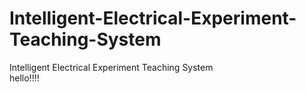 # Intelligent-Electrical-Experiment-Teaching-System
Intelligent Electrical Experiment Teaching System
</br>hello!!!!
